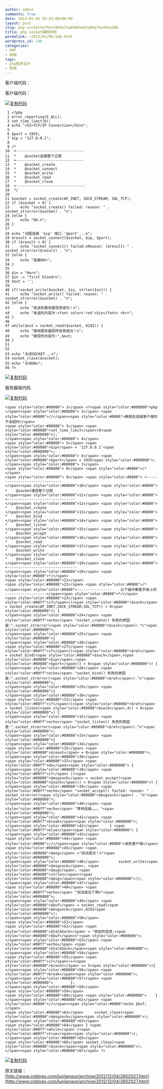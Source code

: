 ```yaml
---
author: admin
comments: true
date: 2013-01-05 05:43:00+00:00
layout: post
slug: php-socket%e7%bc%96%e7%a8%8b%e6%a0%b7%e4%be%8b
title: php socket编程样例
permalink: /2013/01/05/148.html
wordpress_id: 148
categories:
- PHP
- 网络
tags:
- php程序设计
- 网络
---
```





客户端代码：







客户端代码：







[![复制代码](http://akmumu-wordpress.stor.sinaapp.com/wp-content/uploads/pic/other_site/common_cnblogs_copycode.gif)]()



    
     1 <?php
     2 error_reporting(E_ALL);
     3 set_time_limit(0);
     4 echo "<h2>TCP/IP Connection</h2>n";
     5 
     6 $port = 1935;
     7 $ip = "127.0.0.1";
     8 
     9 /*
    10  +-------------------------------
    11  *    @socket连接整个过程
    12  +-------------------------------
    13  *    @socket_create
    14  *    @socket_connect
    15  *    @socket_write
    16  *    @socket_read
    17  *    @socket_close
    18  +--------------------------------
    19  */
    20 
    21 $socket = socket_create(AF_INET, SOCK_STREAM, SOL_TCP);
    22 if ($socket < 0) {
    23     echo "socket_create() failed: reason: " . socket_strerror($socket) . "n";
    24 }else {
    25     echo "OK.n";
    26 }
    27 
    28 echo "试图连接 '$ip' 端口 '$port'...n";
    29 $result = socket_connect($socket, $ip, $port);
    30 if ($result < 0) {
    31     echo "socket_connect() failed.nReason: ($result) " . socket_strerror($result) . "n";
    32 }else {
    33     echo "连接OKn";
    34 }
    35 
    36 $in = "Horn";
    37 $in .= "first bloodrn";
    38 $out = '';
    39 
    40 if(!socket_write($socket, $in, strlen($in))) {
    41     echo "socket_write() failed: reason: " . socket_strerror($socket) . "n";
    42 }else {
    43     echo "发送到服务器信息成功！n";
    44     echo "发送的内容为:<font color='red'>$in</font> <br>";
    45 }
    46 
    47 while($out = socket_read($socket, 8192)) {
    48     echo "接收服务器回传信息成功！n";
    49     echo "接受的内容为:",$out;
    50 }
    51 
    52 
    53 echo "关闭SOCKET...n";
    54 socket_close($socket);
    55 echo "关闭OKn";
    56 ?>




[![复制代码](http://akmumu-wordpress.stor.sinaapp.com/wp-content/uploads/pic/other_site/common_cnblogs_copycode.gif)]()










服务器端代码







[![复制代码](http://akmumu-wordpress.stor.sinaapp.com/wp-content/uploads/pic/other_site/common_cnblogs_copycode.gif)]()



    
    <span style="color:#08080"> 1</span> <?<span style="color:#000000">php
    </span><span style="color:#08080"> 2</span> <span style="color:#0800">//</span><span style="color:#0800">确保在连接客户端时不会超时</span>
    <span style="color:#08080"> 3</span> <span style="color:#08080">set_time_limit</span>(0<span style="color:#000000">);
    </span><span style="color:#08080"> 4</span>
    <span style="color:#08080"> 5</span> <span style="color:#80080">$ip</span> = '127.0.0.1'<span style="color:#000000">;
    </span><span style="color:#08080"> 6</span> <span style="color:#80080">$port</span> = 1935<span style="color:#000000">;
    </span><span style="color:#08080"> 7</span>
    <span style="color:#08080"> 8</span> <span style="color:#0800">/*</span>
    <span style="color:#08080"> 9</span> <span style="color:#0800"> +-------------------------------
    </span><span style="color:#08080">10</span> <span style="color:#0800"> *    @socket通信整个过程
    </span><span style="color:#08080">11</span> <span style="color:#0800"> +-------------------------------
    </span><span style="color:#08080">12</span> <span style="color:#0800"> *    @socket_create
    </span><span style="color:#08080">13</span> <span style="color:#0800"> *    @socket_bind
    </span><span style="color:#08080">14</span> <span style="color:#0800"> *    @socket_listen
    </span><span style="color:#08080">15</span> <span style="color:#0800"> *    @socket_accept
    </span><span style="color:#08080">16</span> <span style="color:#0800"> *    @socket_read
    </span><span style="color:#08080">17</span> <span style="color:#0800"> *    @socket_write
    </span><span style="color:#08080">18</span> <span style="color:#0800"> *    @socket_close
    </span><span style="color:#08080">19</span> <span style="color:#0800"> +--------------------------------
    </span><span style="color:#08080">20</span> <span style="color:#0800">*/</span>
    <span style="color:#08080">21</span>
    <span style="color:#08080">22</span> <span style="color:#0800">/*</span><span style="color:#0800">----------------    以下操作都是手册上的    -------------------</span><span style="color:#0800">*/</span>
    <span style="color:#08080">23</span> <span style="color:#00ff">if</span>((<span style="color:#80080">$sock</span> = socket_create(AF_INET,SOCK_STREAM,SOL_TCP)) < 0<span style="color:#000000">) {
    </span><span style="color:#08080">24</span> <span style="color:#00ff">echo</span> "socket_create() 失败的原因是:".socket_strerror(<span style="color:#80080">$sock</span>)."n"<span style="color:#000000">;
    </span><span style="color:#08080">25</span> <span style="color:#000000">}
    </span><span style="color:#08080">26</span>
    <span style="color:#08080">27</span> <span style="color:#00ff">if</span>((<span style="color:#80080">$ret</span> = socket_bind(<span style="color:#80080">$sock</span>,<span style="color:#80080">$ip</span>,<span style="color:#80080">$port</span>)) < 0<span style="color:#000000">) {
    </span><span style="color:#08080">28</span> <span style="color:#00ff">echo</span> "socket_bind() 失败的原因是:".socket_strerror(<span style="color:#80080">$ret</span>)."n"<span style="color:#000000">;
    </span><span style="color:#08080">29</span> <span style="color:#000000">}
    </span><span style="color:#08080">30</span>
    <span style="color:#08080">31</span> <span style="color:#00ff">if</span>((<span style="color:#80080">$ret</span> = socket_listen(<span style="color:#80080">$sock</span>,4)) < 0<span style="color:#000000">) {
    </span><span style="color:#08080">32</span> <span style="color:#00ff">echo</span> "socket_listen() 失败的原因是:".socket_strerror(<span style="color:#80080">$ret</span>)."n"<span style="color:#000000">;
    </span><span style="color:#08080">33</span> <span style="color:#000000">}
    </span><span style="color:#08080">34</span>
    <span style="color:#08080">35</span> <span style="color:#80080">$count</span> = 0<span style="color:#000000">;
    </span><span style="color:#08080">36</span>
    <span style="color:#08080">37</span> <span style="color:#00ff">do</span><span style="color:#000000"> {
    </span><span style="color:#08080">38</span> <span style="color:#00ff">if</span> ((<span style="color:#80080">$msgsock</span> = socket_accept(<span style="color:#80080">$sock</span>)) < 0<span style="color:#000000">) {
    </span><span style="color:#08080">39</span> <span style="color:#00ff">echo</span> "socket_accept() failed: reason: " . socket_strerror(<span style="color:#80080">$msgsock</span>) . "n"<span style="color:#000000">;
    </span><span style="color:#08080">40</span> <span style="color:#00ff">echo</span> "等待连接。。。。"<span style="color:#000000">;
    </span><span style="color:#08080">41</span> <span style="color:#00ff">break</span><span style="color:#000000">;
    </span><span style="color:#08080">42</span>     } <span style="color:#00ff">else</span><span style="color:#000000"> {
    </span><span style="color:#08080">43</span>
    <span style="color:#08080">44</span> <span style="color:#0800">//</span><span style="color:#0800">发到客户端</span>
    <span style="color:#08080">45</span> <span style="color:#80080">$msg</span> ="测试成功！n"<span style="color:#000000">;
    </span><span style="color:#08080">46</span>         socket_write(<span style="color:#80080">$msgsock</span>, <span style="color:#80080">$msg</span>, <span style="color:#08080">strlen</span>(<span style="color:#80080">$msg</span><span style="color:#000000">));
    </span><span style="color:#08080">47</span>
    <span style="color:#08080">48</span> <span style="color:#00ff">echo</span> "测试成功了啊n"<span style="color:#000000">;
    </span><span style="color:#08080">49</span> <span style="color:#80080">$buf</span> = socket_read(<span style="color:#80080">$msgsock</span>,8192<span style="color:#000000">);
    </span><span style="color:#08080">50</span>
    <span style="color:#08080">51</span>
    <span style="color:#08080">52</span> <span style="color:#80080">$talkback</span> = "收到的信息:<span style="color:#80080">$buf</span>n"<span style="color:#000000">;
    </span><span style="color:#08080">53</span> <span style="color:#00ff">echo</span> <span style="color:#80080">$talkback</span><span style="color:#000000">;
    </span><span style="color:#08080">54</span>
    <span style="color:#08080">55</span> <span style="color:#00ff">if</span>(++<span style="color:#80080">$count</span> >= 5<span style="color:#000000">){
    </span><span style="color:#08080">56</span> <span style="color:#00ff">break</span><span style="color:#000000">;
    </span><span style="color:#08080">57</span> <span style="color:#000000">        };
    </span><span style="color:#08080">58</span>
    <span style="color:#08080">59</span>
    <span style="color:#08080">60</span> <span style="color:#000000">    }
    </span><span style="color:#08080">61</span> <span style="color:#0800">//</span><span style="color:#0800">echo $buf;</span>
    <span style="color:#08080">62</span>     socket_close(<span style="color:#80080">$msgsock</span><span style="color:#000000">);
    </span><span style="color:#08080">63</span>
    <span style="color:#08080">64</span> } <span style="color:#00ff">while</span> (<span style="color:#00ff">true</span><span style="color:#000000">);
    </span><span style="color:#08080">65</span>
    <span style="color:#08080">66</span> socket_close(<span style="color:#80080">$sock</span><span style="color:#000000">);
    </span><span style="color:#08080">67</span> ?>




[![复制代码](http://akmumu-wordpress.stor.sinaapp.com/wp-content/uploads/pic/other_site/common_cnblogs_copycode.gif)]()




原文链接：[http://www.cnblogs.com/luojianqun/archive/2012/12/04/2802027.html](http://www.cnblogs.com/luojianqun/archive/2012/12/04/2802027.html)









